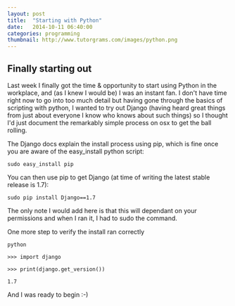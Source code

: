 ```yaml
---
layout: post
title:  "Starting with Python"
date:   2014-10-11 06:40:00
categories: programming
thumbnail: http://www.tutorgrams.com/images/python.png
---
```


## Finally starting out

Last week I finally got the time & opportunity to start using Python in the workplace, and (as I knew I would be) I was an instant fan. 
I don't have time right now to go into too much detail but having gone through the basics of scripting with python, 
I wanted to try out Django (having heard great things from just about everyone I know who knows about such things) so I thought I'd just document the remarkably simple process on osx to get the ball rolling.

The Django docs explain the install process using pip, which is fine once you are aware of the easy_install python script:

```
sudo easy_install pip
```
  
You can then use pip to get Django (at time of writing the latest stable release is 1.7):

```
sudo pip install Django==1.7
```
  
The only note I would add here is that this will dependant on your permissions and when I ran it, I had to sudo the command.

One more step to verify the install ran correctly

```
python

>>> import django

>>> print(django.get_version())

1.7
```
  
And I was ready to begin :-)

